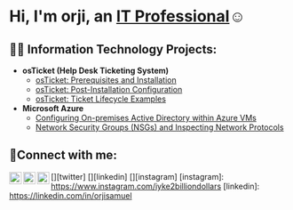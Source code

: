 
<h1>Hi, I'm orji, an <a href="https://linkedin.com/in/orjisamuel">IT Professional</a>☺</h1>


<h2>👨‍💻 Information Technology Projects:</h2>

- <b>osTicket (Help Desk Ticketing System)</b>
  - [osTicket: Prerequisites and Installation](https://github.com/orjisamuel/osticket-prereqs)
  - [osTicket: Post-Installation Configuration](https://github.com/orjisamuel/post-install-config)
  - [osTicket: Ticket Lifecycle Examples](https://github.com/orjisamuel/ticket-lifecycle)
- <b>Microsoft Azure</b>
  - [Configuring On-premises Active Directory within Azure VMs](https://github.com/orjisamuel/configure-ad)
  - [Network Security Groups (NSGs) and Inspecting Network Protocols](https://github.com/orjisamuel/azure-network-protocols)

<h2>🤳Connect with me:</h2>

[<img align="left" alt="Josh | Twitter" width="22px" src="https://cdn.jsdelivr.net/npm/simple-icons@v3/icons/twitter.svg" />][twitter]
[<img align="left" alt="Josh | LinkedIn" width="22px" src="https://cdn.jsdelivr.net/npm/simple-icons@v3/icons/linkedin.svg" />][linkedin]
[<img align="left" alt="Josh | Instagram" width="22px" src="https://cdn.jsdelivr.net/npm/simple-icons@v3/icons/instagram.svg" />][instagram]
[instagram]: https://www.instagram.com/iyke2billiondollars
[linkedin]: https://linkedin.com/in/orjisamuel
